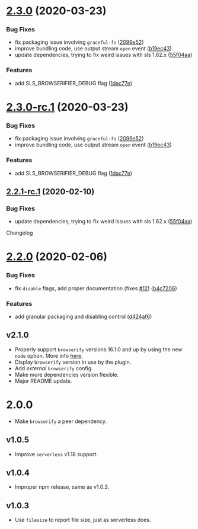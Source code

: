 # [2.3.0](https://github.com/digitalmaas/serverless-plugin-browserifier/compare/v2.2.0...v2.3.0) (2020-03-23)


### Bug Fixes

* fix packaging issue involving `graceful-fs` ([2099e52](https://github.com/digitalmaas/serverless-plugin-browserifier/commit/2099e52412942faf8282cd55e1c0d36bcc0f06ad))
* improve bundling code, use output stream `open` event ([b19ec43](https://github.com/digitalmaas/serverless-plugin-browserifier/commit/b19ec43651425e68219678e4a598cc5d2b1b1da9))
* update dependencies, trying to fix weird issues with sls 1.62.x ([55f04aa](https://github.com/digitalmaas/serverless-plugin-browserifier/commit/55f04aa65cf5ca2713067cde0bd07497f87dfba2))


### Features

* add SLS_BROWSERIFIER_DEBUG flag ([1dac77e](https://github.com/digitalmaas/serverless-plugin-browserifier/commit/1dac77e52dbd7defd6b9bce20e79791ef5eb1f58))

# [2.3.0-rc.1](https://github.com/digitalmaas/serverless-plugin-browserifier/compare/v2.2.1-rc.1...v2.3.0-rc.1) (2020-03-23)


### Bug Fixes

* fix packaging issue involving `graceful-fs` ([2099e52](https://github.com/digitalmaas/serverless-plugin-browserifier/commit/2099e52412942faf8282cd55e1c0d36bcc0f06ad))
* improve bundling code, use output stream `open` event ([b19ec43](https://github.com/digitalmaas/serverless-plugin-browserifier/commit/b19ec43651425e68219678e4a598cc5d2b1b1da9))


### Features

* add SLS_BROWSERIFIER_DEBUG flag ([1dac77e](https://github.com/digitalmaas/serverless-plugin-browserifier/commit/1dac77e52dbd7defd6b9bce20e79791ef5eb1f58))

## [2.2.1-rc.1](https://github.com/digitalmaas/serverless-plugin-browserifier/compare/v2.2.0...v2.2.1-rc.1) (2020-02-10)


### Bug Fixes

* update dependencies, trying to fix weird issues with sls 1.62.x ([55f04aa](https://github.com/digitalmaas/serverless-plugin-browserifier/commit/55f04aa65cf5ca2713067cde0bd07497f87dfba2))

Changelog

# [2.2.0](https://github.com/digitalmaas/serverless-plugin-browserifier/compare/v2.1.0...v2.2.0) (2020-02-06)


### Bug Fixes

* fix `disable` flags, add proper documentation (fixes [#12](https://github.com/digitalmaas/serverless-plugin-browserifier/issues/12)) ([b4c7206](https://github.com/digitalmaas/serverless-plugin-browserifier/commit/b4c7206dc43b7b804f6c12c069e1620789590e62))


### Features

* add granular packaging and disabling control ([d424af6](https://github.com/digitalmaas/serverless-plugin-browserifier/commit/d424af6119eadfa7839e8bd76b060273ed95810b))

## v2.1.0
- Properly support `browserify` versions 16.1.0 and up by using the new `node` option. More info [here](https://github.com/browserify/browserify/pull/1804).
- Display `browserify` version in use by the plugin.
- Add _external_ `browserify` config.
- Make more dependencies version flexible.
- Major README update.

# 2.0.0
- Make `browserify` a peer dependency.

## v1.0.5
- Improve `serverless` v1.18 support.

## v1.0.4
- Improper npm release, same as v1.0.3.

## v1.0.3
- Use `filesize` to report file size, just as serverless does.
